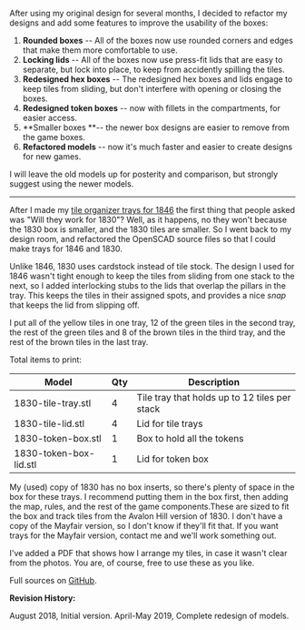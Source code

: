 After using my original design for several months, I decided to refactor my designs and add some features to improve the usability of the boxes:

1. **Rounded boxes** -- All of the boxes now use rounded corners and edges that make them more comfortable to use.
1. **Locking lids** -- All of the boxes now use press-fit lids that are easy to separate, but lock into place, to keep from accidently spilling the tiles.
1. **Redesigned hex boxes** -- The redesigned hex boxes and lids engage to keep tiles from sliding, but don't interfere with opening or closing the boxes.
1. **Redesigned token boxes** -- now with fillets in the compartments, for easier access.
1. **Smaller boxes **-- the newer box designs are easier to remove from the game boxes.
1. **Refactored models** -- now it's much faster and easier to create designs for new games.

I will leave the old models up for posterity and comparison, but strongly suggest using the newer models.

***

After I made my [tile organizer trays for 1846](/thing:2875248) the first thing that people asked was "Will they work for 1830"? Well, as it happens, no they won't because the 1830 box is smaller, and the 1830 tiles are smaller. So I went back to my design room, and refactored the OpenSCAD source files so that I could make trays for 1846 and 1830.

Unlike 1846, 1830 uses cardstock instead of tile stock. The design I used for 1846 wasn't tight enough to keep the tiles from sliding from one stack to the next, so I added interlocking stubs to the lids that overlap the pillars in the tray. This keeps the tiles in their assigned spots, and provides a nice _snap_ that keeps the lid from slipping off.

I put all of the yellow tiles in one tray, 12 of the green tiles in the second tray, the rest of the green tiles and 8 of the brown tiles in the third tray, and the rest of the brown tiles in the last tray.

Total items to print:

| Model | Qty | Description |
| ----- | --- | ----------- |
| 1830-tile-tray.stl | 4 | Tile tray that holds up to 12 tiles per stack |
| 1830-tile-lid.stl | 4 | Lid for tile trays |
| 1830-token-box.stl | 1 | Box to hold all the tokens |
| 1830-token-box-lid.stl | 1 | Lid for token box |

My (used) copy of 1830 has no box inserts, so there's plenty of space in the box for these trays. I recommend putting them in the box first, then adding the map, rules, and the rest of the game components.These are sized to fit the box and track tiles from the Avalon Hill version of 1830. I don't have a copy of the Mayfair version, so I don't know if they'll fit that. If you want trays for the Mayfair version, contact me and we'll work something out.

I've added a PDF that shows how I arrange my tiles, in case it wasn't clear from the photos. You are, of course, free to use these as you like.

Full sources on [GitHub](https://github.com/wcraigtrader/game-parts/tree/master/18XX).

**Revision History:**

August 2018, Initial version.
April-May 2019, Complete redesign of models.
